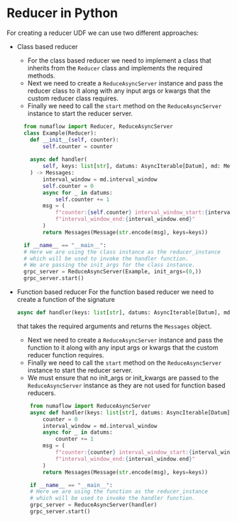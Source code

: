 # Reducer in Python

For creating a reducer UDF we can use two different approaches:
- Class based reducer
  - For the class based reducer we need to implement a class that inherits from the `Reducer` class and implements the required methods.
  - Next we need to create a `ReduceAsyncServer` instance and pass the reducer class to it along with any input args or 
  kwargs that the custom reducer class requires.
  - Finally we need to call the `start` method on the `ReduceAsyncServer` instance to start the reducer server.
  ```python
    from numaflow import Reducer, ReduceAsyncServer
    class Example(Reducer):
      def __init__(self, counter):
          self.counter = counter
    
      async def handler(
          self, keys: list[str], datums: AsyncIterable[Datum], md: Metadata
      ) -> Messages:
          interval_window = md.interval_window
          self.counter = 0
          async for _ in datums:
              self.counter += 1
          msg = (
              f"counter:{self.counter} interval_window_start:{interval_window.start} "
              f"interval_window_end:{interval_window.end}"
          )
          return Messages(Message(str.encode(msg), keys=keys))

    if __name__ == "__main__":
    # Here we are using the class instance as the reducer_instance
    # which will be used to invoke the handler function.
    # We are passing the init_args for the class instance.
    grpc_server = ReduceAsyncServer(Example, init_args=(0,))
    grpc_server.start()
  ``` 

- Function based reducer
    For the function based reducer we need to create a function of the signature
    ```python
    async def handler(keys: list[str], datums: AsyncIterable[Datum], md: Metadata) -> Messages:
    ```
    that takes the required arguments and returns the `Messages` object.
    - Next we need to create a `ReduceAsyncServer` instance and pass the function to it along with any input args or kwargs that the custom reducer function requires.
    - Finally we need to call the `start` method on the `ReduceAsyncServer` instance to start the reducer server.
    - We must ensure that no init_args or init_kwargs are passed to the `ReduceAsyncServer` instance as they are not used for function based reducers.
    ```python
        from numaflow import ReduceAsyncServer
        async def handler(keys: list[str], datums: AsyncIterable[Datum], md: Metadata) -> Messages:
            counter = 0
            interval_window = md.interval_window
            async for _ in datums:
                counter += 1
            msg = (
                f"counter:{counter} interval_window_start:{interval_window.start} "
                f"interval_window_end:{interval_window.end}"
            )
            return Messages(Message(str.encode(msg), keys=keys))
    
        if __name__ == "__main__":
        # Here we are using the function as the reducer_instance
        # which will be used to invoke the handler function.
        grpc_server = ReduceAsyncServer(handler)
        grpc_server.start()
    ```


